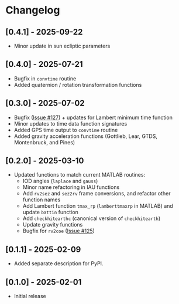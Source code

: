 # Changelog

## [0.4.1] - 2025-09-22
- Minor update in sun ecliptic parameters

## [0.4.0] - 2025-07-21
- Bugfix in `convtime` routine
- Added quaternion / rotation transformation functions

## [0.3.0] - 2025-07-02
- Bugfix ([Issue #127](https://github.com/CelesTrak/fundamentals-of-astrodynamics/issues/127)) + updates for Lambert minimum time function
- Minor updates to time data function signatures
- Added GPS time output to `convtime` routine
- Added gravity acceleration functions (Gottlieb, Lear, GTDS, Montenbruck, and Pines)

## [0.2.0] - 2025-03-10
- Updated functions to match current MATLAB routines:
  - IOD angles (`laplace` and `gauss`)
  - Minor name refactoring in IAU functions
  - Add `rv2sez` and `sez2rv` frame conversions, and refactor other function names
  - Add Lambert function `tmax_rp` (`lamberttmaxrp` in MATLAB) and update `battin` function
  - Add `checkhitearthc` (canonical version of `checkhitearth`)
  - Update gravity functions
  - Bugfix for `rv2coe` ([Issue #125](https://github.com/CelesTrak/fundamentals-of-astrodynamics/issues/125))

## [0.1.1] - 2025-02-09
- Added separate description for PyPI.

## [0.1.0] - 2025-02-01
- Initial release
